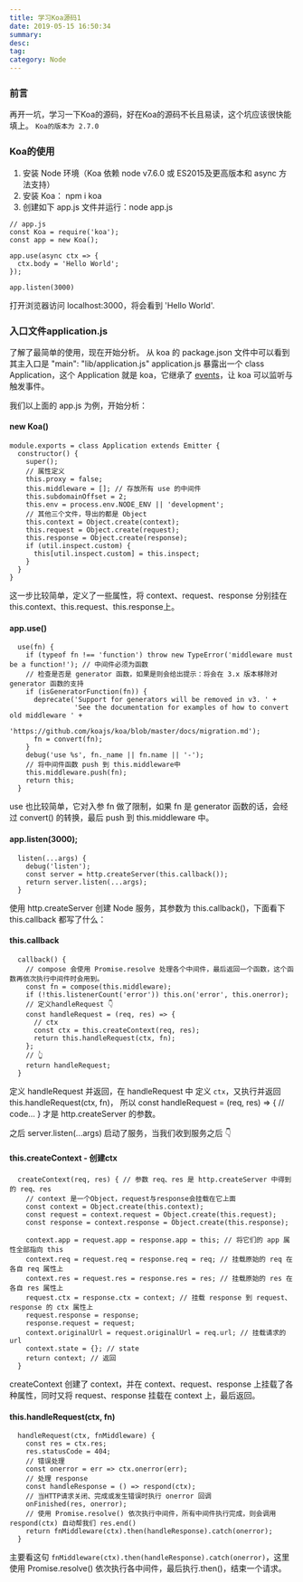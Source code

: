 ```yaml
---
title: 学习Koa源码1
date: 2019-05-15 16:50:34
summary: 
desc: 
tag: 
category: Node
---
```

### 前言
再开一坑，学习一下Koa的源码，好在Koa的源码不长且易读，这个坑应该很快能填上。
`Koa的版本为 2.7.0`

### Koa的使用
1. 安装 Node 环境（Koa 依赖 node v7.6.0 或 ES2015及更高版本和 async 方法支持）
2. 安装 Koa： npm i koa
3. 创建如下 app.js 文件并运行：node app.js
```
// app.js
const Koa = require('koa');
const app = new Koa();

app.use(async ctx => {
  ctx.body = 'Hello World';
});

app.listen(3000)
```
打开浏览器访问 localhost:3000，将会看到 'Hello World'.

### 入口文件application.js
了解了最简单的使用，现在开始分析。
从 koa 的 package.json 文件中可以看到其主入口是 "main": "lib/application.js"
application.js 暴露出一个 class Application，这个 Application 就是 koa，它继承了 [events](https://nodejs.org/dist/latest-v10.x/docs/api/events.html)，让 koa 可以监听与触发事件。

我们以上面的 app.js 为例，开始分析：
#### new Koa()
```
module.exports = class Application extends Emitter {
  constructor() {
    super();
    // 属性定义
    this.proxy = false;
    this.middleware = []; // 存放所有 use 的中间件
    this.subdomainOffset = 2;
    this.env = process.env.NODE_ENV || 'development';
    // 其他三个文件，导出的都是 Object
    this.context = Object.create(context);
    this.request = Object.create(request);
    this.response = Object.create(response);
    if (util.inspect.custom) {
      this[util.inspect.custom] = this.inspect;
    }
  }
}
```
这一步比较简单，定义了一些属性，将 context、request、response 分别挂在 this.context、this.request、this.response上。

#### app.use()
```
  use(fn) {
    if (typeof fn !== 'function') throw new TypeError('middleware must be a function!'); // 中间件必须为函数
    // 检查是否是 generator 函数，如果是则会给出提示：将会在 3.x 版本移除对 generator 函数的支持
    if (isGeneratorFunction(fn)) {
      deprecate('Support for generators will be removed in v3. ' +
                'See the documentation for examples of how to convert old middleware ' +
                'https://github.com/koajs/koa/blob/master/docs/migration.md');
      fn = convert(fn);
    }
    debug('use %s', fn._name || fn.name || '-');
    // 将中间件函数 push 到 this.middleware中
    this.middleware.push(fn);
    return this;
  }
```
use 也比较简单，它对入参 fn 做了限制，如果 fn 是 generator 函数的话，会经过 convert() 的转换，最后 push 到 this.middleware 中。

#### app.listen(3000);
```
  listen(...args) {
    debug('listen');
    const server = http.createServer(this.callback());
    return server.listen(...args);
  }
```
使用 http.createServer 创建 Node 服务，其参数为 this.callback()，下面看下 this.callback 都写了什么：

#### this.callback
```
  callback() {
    // compose 会使用 Promise.resolve 处理各个中间件，最后返回一个函数，这个函数再依次执行中间件时会用到。
    const fn = compose(this.middleware);
    if (!this.listenerCount('error')) this.on('error', this.onerror);
    // 定义handleRequest 👇
    const handleRequest = (req, res) => {
      // ctx
      const ctx = this.createContext(req, res);
      return this.handleRequest(ctx, fn);
    };
    // 👆
    return handleRequest;
  }
```
定义 handleRequest 并返回，在 handleRequest 中 定义 `ctx`，又执行并返回 this.handleRequest(ctx, fn)，
所以 const handleRequest = (req, res) => { // code... } 才是 http.createServer 的参数。

之后 server.listen(...args) 启动了服务，当我们收到服务之后 👇

#### this.createContext - 创建ctx

```
  createContext(req, res) { // 参数 req、res 是 http.createServer 中得到的 req、res
    // context 是一个Object，request与response会挂载在它上面
    const context = Object.create(this.context);
    const request = context.request = Object.create(this.request);
    const response = context.response = Object.create(this.response);

    context.app = request.app = response.app = this; // 将它们的 app 属性全部指向 this
    context.req = request.req = response.req = req; // 挂载原始的 req 在各自 req 属性上
    context.res = request.res = response.res = res; // 挂载原始的 res 在各自 res 属性上
    request.ctx = response.ctx = context; // 挂载 response 到 request、response 的 ctx 属性上
    request.response = response;
    response.request = request;
    context.originalUrl = request.originalUrl = req.url; // 挂载请求的 url
    context.state = {}; // state
    return context; // 返回
  }
```
createContext 创建了 context，并在 context、request、response 上挂载了各种属性，同时又将 request、response 挂载在 context 上，最后返回。

#### this.handleRequest(ctx, fn)
```
  handleRequest(ctx, fnMiddleware) {
    const res = ctx.res;
    res.statusCode = 404;
    // 错误处理
    const onerror = err => ctx.onerror(err);
    // 处理 response
    const handleResponse = () => respond(ctx);
    // 当HTTP请求关闭、完成或发生错误时执行 onerror 回调
    onFinished(res, onerror);
    // 使用 Promise.resolve() 依次执行中间件，所有中间件执行完成，则会调用 respond(ctx) 自动帮我们 res.end()
    return fnMiddleware(ctx).then(handleResponse).catch(onerror);
  }
```
主要看这句 `fnMiddleware(ctx).then(handleResponse).catch(onerror)`，这里使用 Promise.resolve() 依次执行各中间件，最后执行.then()，结束一个请求。


